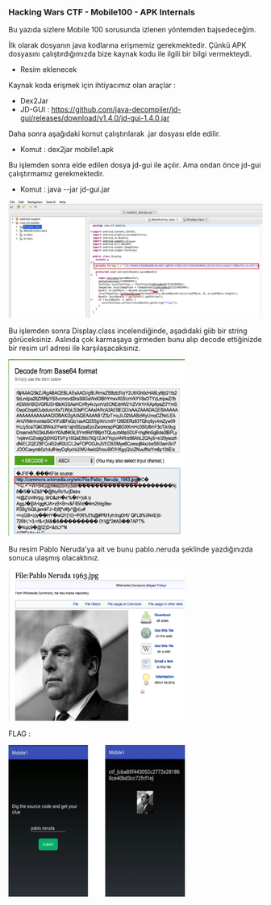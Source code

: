 ### Hacking Wars CTF - Mobile100 - APK Internals

Bu yazıda sizlere Mobile 100 sorusunda izlenen yöntemden bajsedeceğim.

İlk olarak dosyanın java kodlarına erişmemiz gerekmektedir. Çünkü APK dosyasını çalıştırdığımızda bize kaynak kodu ile ilgili bir bilgi vermekteydi.

- Resim eklenecek

Kaynak koda erişmek için ihtiyacımız olan araçlar : 

* Dex2Jar
* JD-GUI   : https://github.com/java-decompiler/jd-gui/releases/download/v1.4.0/jd-gui-1.4.0.jar

Daha sonra aşağıdaki komut çalıştırılarak .jar dosyası elde edilir.

* Komut : dex2jar mobile1.apk

Bu işlemden sonra elde edilen dosya jd-gui ile açılır. Ama ondan önce jd-gui çalıştırmamız gerekmektedir.

* Komut : java --jar jd-gui.jar

<img src="/Mobil/Mobil400/Resimler/kod.png"/>

Bu işlemden sonra Display.class incelendiğinde, aşadıdaki giib bir string görüceksiniz. Aslında çok karmaşaya girmeden bunu alıp decode ettiğinizde bir resim url adresi ile karşılaşacaksınız.

<img src="/Mobil/Mobil400/Resimler/base64decode.png" width="350" height="350" />

Bu resim  Pablo Neruda'ya ait ve bunu pablo.neruda şeklinde yazdığınızda sonuca ulaşmış olacaktınız.


<img src="/Mobil/Mobil400/Resimler/resim.png" width="350" height="300" />

FLAG : 

<img src="/Mobil/Mobil400/Resimler/flag2.png" width="350" height="300" />

